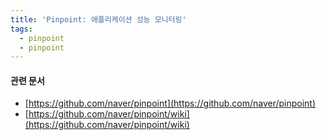 ```yaml
---
title: 'Pinpoint: 애플리케이션 성능 모니터링'
tags:
  - pinpoint
  - pinpoint
---
```


#### 관련 문서
- [https://github.com/naver/pinpoint](https://github.com/naver/pinpoint)
- [https://github.com/naver/pinpoint/wiki](https://github.com/naver/pinpoint/wiki)

